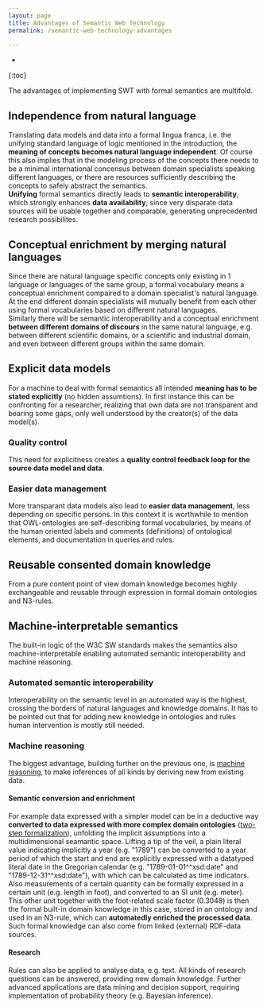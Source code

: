 ```yaml
---
layout: page
title: Advantages of Semantic Web Technology
permalink: /semantic-web-technology-advantages

---
```

* 
{:toc}

The advantages of implementing SWT with formal semantics are multifold.
## Independence from natural language
Translating data models and data into a formal lingua franca, i.e. the unifying standard language of logic mentioned in the introduction, the **meaning of concepts becomes natural language independent**. Of course this also implies that in the modeling process of the concepts there needs to be a minimal international concensus between domain specialists speaking different languages, or there are resources sufficiently describing the concepts to safely abstract the semantics.  
**Unifying** formal semantics directly leads to **semantic interoperability**, which strongly enhances **data availability**, since very disparate data sources will be usable together and comparable, generating unprecedented research possibilites.
## Conceptual enrichment by merging natural languages
Since there are natural language specific concepts only existing in 1 language or languages of the same group, a formal vocabulary means a conceptual enrichment compaired to a domain specialist's natural language. At the end different domain specialists will mutually benefit from each other using formal vocabularies based on different natural languages.  
Similarly there will be semantic interoperability and a conceptual enrichment **between different domains of discours** in the same natural language, e.g. between different scientific domains, or a scientific and industrial domain, and even between different groups within the same domain.  
## Explicit data models
For a machine to deal with formal semantics all intended **meaning has to be stated explicitly** (no hidden assumtions). In first instance this can be confronting for a researcher, realizing that own data are not transparent and bearing some gaps, only well understood by the creator(s) of the data model(s).
### Quality control
This need for explicitness creates a **quality control feedback loop for the source data model and data**.
### Easier data management
More transparant data models also lead to **easier data management**, less depending on specific persons. In this context it is worthwhile to mention that OWL-ontologies are self-describing formal vocabularies, by means of the human oriented labels and comments (definitions) of ontological elements, and documentation in queries and rules.
## Reusable consented domain knowledge
From a pure content point of view domain knowledge becomes highly exchangeable and reusable through expression in formal domain ontologies and N3-rules.
## Machine-interpretable semantics
The built-in logic of the W3C SW standards makes the semantics also machine-interpretable enabling automated semantic interoperability and machine reasoning.
### Automated semantic interoperability
Interoperability on the semantic level in an automated way is the highest, crossing the borders of natural languages and knowledge domains.
It has to be pointed out that for adding new knowledge in ontologies and rules human intervention is mostly still needed.
### Machine reasoning
The biggest advantage, building further on the previous one, is [machine reasoning](/n3-rule-based-machine-reasoning), to make inferences of all kinds by deriving new from existing data.
#### Semantic conversion and enrichment
For example data expressed with a simpler model can be in a deductive way **converted to data expressed with more complex domain ontologies** ([two-step formalization](/two-step-formalization)), unfolding the implicit assumptions into a multidimensional seamantic space. Lifting a tip of the veil, a plain literal value indicating implicitly a year (e.g. "1789") can be converted to a year period of which the start and end are explicitly expressed with a datatyped literal date in the Gregorian calendar (e.g. "1789-01-01^^xsd:date" and "1789-12-31^^xsd:date"), with which can be calculated as time indicators. Also measurements of a certain quantity can be formally expressed in a certain unit (e.g. length in foot), and converted to an SI unit (e.g. meter). This other unit together with the foot-related scale factor (0.3048) is then the formal built-in domain knowledge in this case, stored in an ontology and used in an N3-rule, which can **automatedly enriched the processed data**. Such formal knowledge can also come from linked (external) RDF-data sources.
#### Research
Rules can also be applied to analyse data, e.g. text. All kinds of research questions can be answered, providing new domain knowledge.
Further advanced applications are data mining and decision support, requiring implementation of probability theory (e.g. Bayesian inference).

<!---The advantages of SWT are summerized in Table 1.  
- Formal Semantics:
	- Natural language independent ← unifying standard language of logic
	- Unified → semantic interoperability → data comparison
	- Conceptual enrichment ← merging natural languages
	- Explicit → data and model quality control feedback loop → data management
	- Domain knowledge expressed in reusable consented ontologies and N3-rules
	- Machine-interpretable ← unifying standard language of logic
		→ semi-automated semantic interoperability  
		→ machine reasoning  
		→ semantic conversion of data models and enrichment of data ([2-step formalization](/two-step-formalization))  
		→ enrich data; analysis, mining, and, together with probability theory, decision support  

{% include image.html type="small-figure" url="/assets/images/advantages-of-swt.png" description="Table 1: Advantages of SWT" %}

° added value of RDF: e.g. no relation HDC and first publication in source data : adding relations between concepts ° Pre-processing year literals at conversion:--->